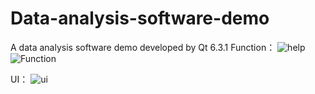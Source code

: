 # Data-analysis-software-demo
A data analysis software demo developed by Qt 6.3.1
Function：
![help](https://github.com/Cam2024/Data-analysis-software-demo/assets/89662823/746411a9-64f9-4a49-98f1-bd08ffb557d0)
![Function](https://github.com/Cam2024/Data-analysis-software-demo/assets/89662823/1aafb6b9-329f-4099-aec2-4e1ca54e0314)

UI：
![ui](https://github.com/Cam2024/Data-analysis-software-demo/assets/89662823/70156de6-8859-427b-954c-2de6f304fd6f)
